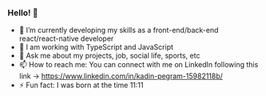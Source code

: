 ### Hello! 👋

- 🔭 I’m currently developing my skills as a front-end/back-end react/react-native developer
- 🌱 I am working with TypeScript and JavaScript
- 💬 Ask me about my projects, job, social life, sports, etc
- 📫 How to reach me: You can connect with me on LinkedIn following this link -> https://www.linkedin.com/in/kadin-pegram-15982118b/
- ⚡ Fun fact: I was born at the time 11:11

